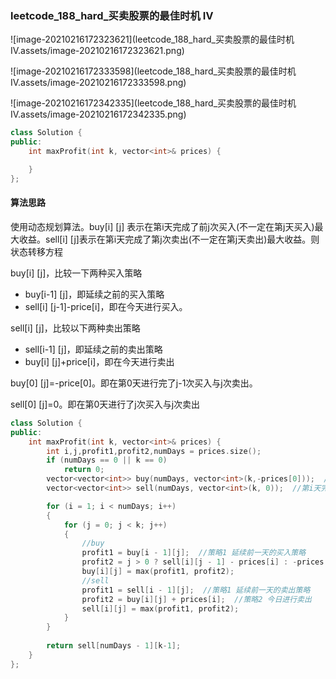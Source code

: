 ### leetcode_188_hard_买卖股票的最佳时机 Ⅳ

![image-20210216172323621](leetcode_188_hard_买卖股票的最佳时机 Ⅳ.assets/image-20210216172323621.png)

![image-20210216172333598](leetcode_188_hard_买卖股票的最佳时机 Ⅳ.assets/image-20210216172333598.png)

![image-20210216172342335](leetcode_188_hard_买卖股票的最佳时机 Ⅳ.assets/image-20210216172342335.png)

```c++
class Solution {
public:
    int maxProfit(int k, vector<int>& prices) {

    }
};
```

#### 算法思路

使用动态规划算法。buy[i] [j] 表示在第i天完成了前j次买入(不一定在第j天买入)最大收益。sell[i] [j]表示在第i天完成了第j次卖出(不一定在第j天卖出)最大收益。则状态转移方程

buy[i] [j]，比较一下两种买入策略

- buy[i-1] [j]，即延续之前的买入策略
- sell[i] [j-1]-price[i]，即在今天进行买入。

sell[i] [j]，比较以下两种卖出策略

- sell[i-1] [j]，即延续之前的卖出策略
- buy[i] [j]+price[i]，即在今天进行卖出



buy[0] [j]=-price[0]。即在第0天进行完了j-1次买入与j次卖出。

sell[0] [j]=0。即在第0天进行了j次买入与j次卖出

```c++
class Solution {
public:
	int maxProfit(int k, vector<int>& prices) {
		int i,j,profit1,profit2,numDays = prices.size();
		if (numDays == 0 || k == 0)
			return 0;
		vector<vector<int>> buy(numDays, vector<int>(k,-prices[0]));  //第i天完成了前j次买入(不一定在第j天买入)最大收益
		vector<vector<int>> sell(numDays, vector<int>(k, 0));  //第i天完成了第j次卖出(不一定在第j天卖出)最大收益

		for (i = 1; i < numDays; i++)
		{
			for (j = 0; j < k; j++)
			{
				//buy
				profit1 = buy[i - 1][j];  //策略1 延续前一天的买入策略
				profit2 = j > 0 ? sell[i][j - 1] - prices[i] : -prices[i];  //策略2 今日进行买入
				buy[i][j] = max(profit1, profit2);
				//sell
				profit1 = sell[i - 1][j];  //策略1 延续前一天的卖出策略
				profit2 = buy[i][j] + prices[i];  //策略2 今日进行卖出
				sell[i][j] = max(profit1, profit2);
			}
		}
		
		return sell[numDays - 1][k-1];
	}
};
```

